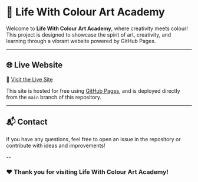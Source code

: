 # 🎨 Life With Colour Art Academy

Welcome to **Life With Colour Art Academy**, where creativity meets colour!  
This project is designed to showcase the spirit of art, creativity, and learning through a vibrant website powered by GitHub Pages.

---

## 🌐 Live Website

🔗 [Visit the Live Site](https://lifewithcolourartacademy-jpg.github.io/LIFE-WITH-COLOUR-ART-ACADEMY-/)

This site is hosted for free using [GitHub Pages](https://pages.github.com/), and is deployed directly from the `main` branch of this repository.

---

## 📬 Contact

If you have any questions, feel free to open an issue in the repository or contribute with ideas and improvements!

--

### ❤️ Thank you for visiting Life With Colour Art Academy!
